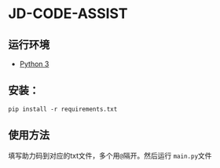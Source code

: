 # JD-CODE-ASSIST

## 运行环境
 - [Python 3](https://www.python.org/)
  
## 安装：
  ```pip install -r requirements.txt```

## 使用方法
  填写助力码到对应的txt文件，多个用`@`隔开。然后运行 `main.py`文件